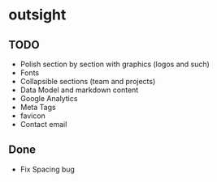 # outsight

## TODO
- Polish section by section with graphics (logos and such)
- Fonts
- Collapsible sections (team and projects)
- Data Model and markdown content
- Google Analytics
- Meta Tags
- favicon
- Contact email 

## Done
- Fix Spacing bug